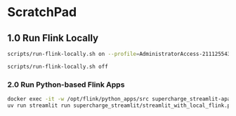 # ScratchPad

## 1.0 Run Flink Locally
```bash
scripts/run-flink-locally.sh on --profile=AdministratorAccess-211125543747 --chip=arm64 --aws-s3-bucket=flink-kickstarter

scripts/run-flink-locally.sh off
```

### 2.0 Run Python-based Flink Apps
```bash
docker exec -it -w /opt/flink/python_apps/src supercharge_streamlit-apache_flink-jobmanager-1 /bin/bash
uv run streamlit run supercharge_streamlit/streamlit_with_local_flink.py -- --aws-s3-bucket flink_kickstarter --aws-region us-east-1
```
